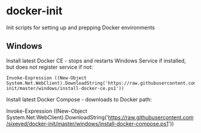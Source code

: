# docker-init
Init scripts for setting up and prepping Docker environments

## Windows

Install latest Docker CE - stops and restarts Windows Service if installed, but does not register service if not:

```
Invoke-Expression ((New-Object System.Net.WebClient).DownloadString('https://raw.githubusercontent.com/sixeyed/docker-init/master/windows/install-docker-ce.ps1'))
```

Install latest Docker Compose - downloads to Docker path:

Invoke-Expression ((New-Object System.Net.WebClient).DownloadString('https://raw.githubusercontent.com/sixeyed/docker-init/master/windows/install-docker-compose.ps1'))